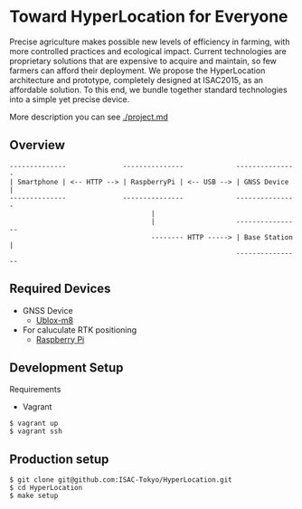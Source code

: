 # Toward HyperLocation for Everyone

Precise agriculture makes possible new levels of efficiency in farming, with more controlled practices and ecological impact. Current technologies are proprietary solutions that are expensive to acquire and maintain, so few farmers can afford their deployment. We propose the HyperLocation architecture and prototype, completely designed at ISAC2015, as an affordable solution. To this end, we bundle together standard technologies into a simple yet precise device.

More description you can see [./project.md](./project.md)

## Overview

```
--------------              ---------------             ---------------
| Smartphone | <-- HTTP --> | RaspberryPi | <-- USB --> | GNSS Device |
--------------              ---------------             ---------------
                                   |
                                   |                    ----------------
                                   -------- HTTP -----> | Base Station |
                                                        ----------------
```
## Required Devices

- GNSS Device
  - [Ublox-m8](http://www.u-blox.com/en/u-blox-6-the-next-generation-gps-platform.html)
- For caluculate RTK positioning
  - [Raspberry Pi](https://www.raspberrypi.org/)

## Development Setup

Requirements
- Vagrant

```
$ vagrant up
$ vagrant ssh
```

## Production setup

```
$ git clone git@github.com:ISAC-Tokyo/HyperLocation.git
$ cd HyperLocation
$ make setup
```
